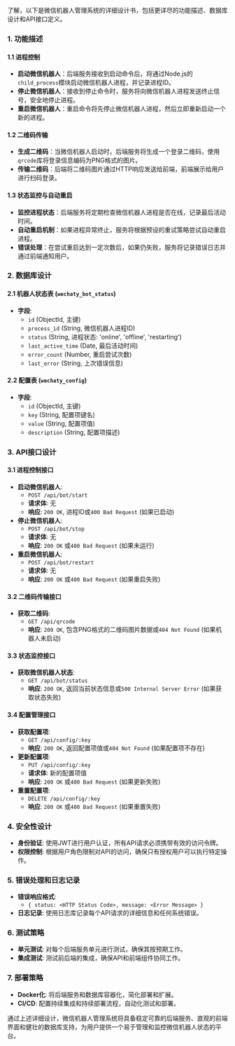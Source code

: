 了解，以下是微信机器人管理系统的详细设计书，包括更详尽的功能描述、数据库设计和API接口定义。

### 1. 功能描述

#### 1.1 进程控制
- **启动微信机器人**：后端服务接收到启动命令后，将通过Node.js的`child_process`模块启动微信机器人进程，并记录进程ID。
- **停止微信机器人**：接收到停止命令时，服务将向微信机器人进程发送终止信号，安全地停止进程。
- **重启微信机器人**：重启命令将先停止微信机器人进程，然后立即重新启动一个新的进程。

#### 1.2 二维码传输
- **生成二维码**：当微信机器人启动时，后端服务将生成一个登录二维码，使用`qrcode`库将登录信息编码为PNG格式的图片。
- **传输二维码**：后端将二维码图片通过HTTP响应发送给前端，前端展示给用户进行扫码登录。

#### 1.3 状态监控与自动重启
- **监控进程状态**：后端服务将定期检查微信机器人进程是否在线，记录最后活动时间。
- **自动重启机制**：如果进程异常终止，服务将根据预设的重试策略尝试自动重启进程。
- **错误处理**：在尝试重启达到一定次数后，如果仍失败，服务将记录错误日志并通过前端通知用户。

### 2. 数据库设计

#### 2.1 机器人状态表 (`wechaty_bot_status`)
- **字段**:
  - `id` (ObjectId, 主键)
  - `process_id` (String, 微信机器人进程ID)
  - `status` (String, 进程状态: 'online', 'offline', 'restarting')
  - `last_active_time` (Date, 最后活动时间)
  - `error_count` (Number, 重启尝试次数)
  - `last_error` (String, 上次错误信息)

#### 2.2 配置表 (`wechaty_config`)
- **字段**:
  - `id` (ObjectId, 主键)
  - `key` (String, 配置项键名)
  - `value` (String, 配置项值)
  - `description` (String, 配置项描述)

### 3. API接口设计

#### 3.1 进程控制接口
- **启动微信机器人**:
  - `POST /api/bot/start`
  - **请求体**: 无
  - **响应**: `200 OK`, 进程ID或`400 Bad Request` (如果已启动)
- **停止微信机器人**:
  - `POST /api/bot/stop`
  - **请求体**: 无
  - **响应**: `200 OK` 或`400 Bad Request` (如果未运行)
- **重启微信机器人**:
  - `POST /api/bot/restart`
  - **请求体**: 无
  - **响应**: `200 OK` 或`400 Bad Request` (如果重启失败)

#### 3.2 二维码传输接口
- **获取二维码**:
  - `GET /api/qrcode`
  - **响应**: `200 OK`, 包含PNG格式的二维码图片数据或`404 Not Found` (如果机器人未启动)

#### 3.3 状态监控接口
- **获取微信机器人状态**:
  - `GET /api/bot/status`
  - **响应**: `200 OK`, 返回当前状态信息或`500 Internal Server Error` (如果获取状态失败)

#### 3.4 配置管理接口
- **获取配置项**:
  - `GET /api/config/:key`
  - **响应**: `200 OK`, 返回配置项值或`404 Not Found` (如果配置项不存在)
- **更新配置项**:
  - `PUT /api/config/:key`
  - **请求体**: 新的配置项值
  - **响应**: `200 OK` 或`400 Bad Request` (如果更新失败)
- **重置配置项**:
  - `DELETE /api/config/:key`
  - **响应**: `200 OK` 或`400 Bad Request` (如果重置失败)

### 4. 安全性设计
- **身份验证**: 使用JWT进行用户认证，所有API请求必须携带有效的访问令牌。
- **权限控制**: 根据用户角色限制对API的访问，确保只有授权用户可以执行特定操作。

### 5. 错误处理和日志记录
- **错误响应格式**:
  - `{ status: <HTTP Status Code>, message: <Error Message> }`
- **日志记录**: 使用日志库记录每个API请求的详细信息和任何系统错误。

### 6. 测试策略
- **单元测试**: 对每个后端服务单元进行测试，确保其按预期工作。
- **集成测试**: 测试前后端的集成，确保API和前端组件协同工作。

### 7. 部署策略
- **Docker化**: 将后端服务和数据库容器化，简化部署和扩展。
- **CI/CD**: 配置持续集成和持续部署流程，自动化测试和部署。

通过上述详细设计，微信机器人管理系统将具备稳定可靠的后端服务、直观的前端界面和健壮的数据库支持，为用户提供一个易于管理和监控微信机器人状态的平台。